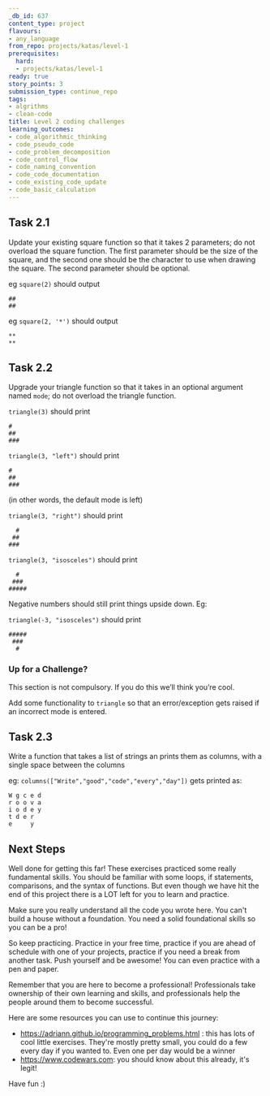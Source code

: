 ```yaml
---
_db_id: 637
content_type: project
flavours:
- any_language
from_repo: projects/katas/level-1
prerequisites:
  hard:
  - projects/katas/level-1
ready: true
story_points: 3
submission_type: continue_repo
tags:
- algrithms
- clean-code
title: Level 2 coding challenges
learning_outcomes:
- code_algorithmic_thinking
- code_pseudo_code
- code_problem_decomposition
- code_control_flow
- code_naming_convention
- code_code_documentation
- code_existing_code_update
- code_basic_calculation
---
```


## Task 2.1

Update your existing square function so that it takes 2 parameters; do not overload the square function. The first parameter should be the size of the square, and the second one should be the character to use when drawing the square. The second parameter should be optional.

eg `square(2)` should output

```
##
##
```

eg `square(2, '*')` should output

```
**
**
```

## Task 2.2

Upgrade your triangle function so that it takes in an optional argument named `mode`; do not overload the triangle function.

`triangle(3)` should print

```
#
##
###
```

`triangle(3, "left")` should print

```
#
##
###
```
(in other words, the default mode is left)

`triangle(3, "right")` should print

```
  #
 ##
###
```

`triangle(3, "isosceles")` should print

```
  #
 ###
#####
```

Negative numbers should still print things upside down. Eg:


`triangle(-3, "isosceles")` should print

```
#####
 ###
  #
```

### Up for a Challenge?
This section is not compulsory. If you do this we’ll think you’re cool.

Add some functionality to `triangle` so that an error/exception gets raised if an incorrect mode is entered.

## Task 2.3

Write a function that takes a list of strings an prints them as columns, with a single space between the columns

eg: `columns(["Write","good","code","every","day"])` gets printed as:

```
W g c e d
r o o v a
i o d e y
t d e r
e     y
```


## Next Steps

Well done for getting this far! These exercises practiced some really fundamental skills. You should be familiar with some loops, if statements, comparisons, and the syntax of functions. But even though we have hit the end of this project there is a LOT left for you to learn and practice.

Make sure you really understand all the code you wrote here. You can't build a house without a foundation. You need a solid foundational skills so you can be a pro!

So keep practicing. Practice in your free time, practice if you are ahead of schedule with one of your projects, practice if you need a break from another task. Push yourself and be awesome! You can even practice with a pen and paper.

Remember that you are here to become a professional! Professionals take ownership of their own learning and skills, and professionals help the people around them to become successful.

Here are some resources you can use to continue this journey:

- https://adriann.github.io/programming_problems.html : this has lots of cool little exercises. They're mostly pretty small, you could do a few every day if you wanted to. Even one per day would be a winner
- https://www.codewars.com: you should know about this already, it's legit!

Have fun :)
